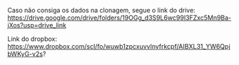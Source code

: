 Caso não consiga os dados na clonagem, segue o link do drive:
https://drive.google.com/drive/folders/19OGg_d3S9L6wc99I3FZxc5Mn9Ba-jXos?usp=drive_link

Link do dropbox:
https://www.dropbox.com/scl/fo/wuwb1zpcxuvvlnyfrkcpf/AIBXL31_YW6QpjbWKyG-v2s?
